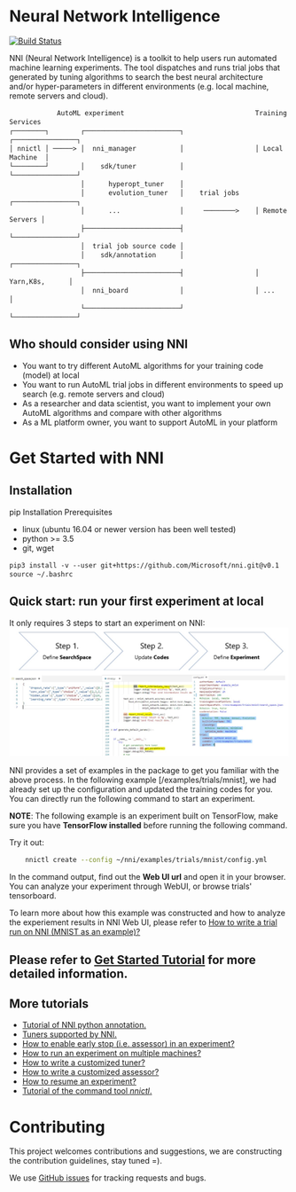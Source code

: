 # Neural Network Intelligence

[![Build Status](https://travis-ci.org/Microsoft/nni.svg?branch=master)](https://travis-ci.org/Microsoft/nni)

NNI (Neural Network Intelligence) is a toolkit to help users run automated machine learning experiments. 
The tool dispatches and runs trial jobs that generated by tuning algorithms to search the best neural architecture and/or hyper-parameters in different environments (e.g. local machine, remote servers and cloud).

```
            AutoML experiment                                 Training Services
┌────────┐        ┌────────────────────────┐                  ┌────────────────┐
│ nnictl │ ─────> │  nni_manager           │                  │ Local Machine  │
└────────┘        │    sdk/tuner           │                  └────────────────┘
                  │      hyperopt_tuner    │
                  │      evolution_tuner   │    trial jobs    ┌────────────────┐
                  │      ...               │     ────────>    │ Remote Servers │          
                  ├────────────────────────┤                  └────────────────┘
                  │  trial job source code │                  
                  │    sdk/annotation      │                  ┌────────────────┐
                  ├────────────────────────┤                  │ Yarn,K8s,      │
                  │  nni_board             │                  │ ...            │
                  └────────────────────────┘                  └────────────────┘
```
## **Who should consider using NNI**
* You want to try different AutoML algorithms for your training code (model) at local
* You want to run AutoML trial jobs in different environments to speed up search (e.g. remote servers and cloud)
* As a researcher and data scientist, you want to implement your own AutoML algorithms and compare with other algorithms
* As a ML platform owner, you want to support AutoML in your platform

# Get Started with NNI

## **Installation**
pip Installation Prerequisites
* linux (ubuntu 16.04 or newer version has been well tested)
* python >= 3.5
* git, wget

```
pip3 install -v --user git+https://github.com/Microsoft/nni.git@v0.1
source ~/.bashrc
```

## **Quick start: run your first experiment at local**
It only requires 3 steps to start an experiment on NNI:
![](./docs/3_steps.jpg)


NNI provides a set of examples in the package to get you familiar with the above process. In the following example [/examples/trials/mnist], we had already set up the configuration and updated the training codes for you. You can directly run the following command to start an experiment. 

**NOTE**: The following example is an experiment built on TensorFlow, make sure you have **TensorFlow installed** before running the following command.

Try it out:
```bash
    nnictl create --config ~/nni/examples/trials/mnist/config.yml
```

In the command output, find out the **Web UI url** and open it in your browser. You can analyze your experiment through WebUI, or browse trials' tensorboard. 

To learn more about how this example was constructed and how to analyze the experiement results in NNI Web UI, please refer to [How to write a trial run on NNI (MNIST as an example)?](docs/WriteYourTrial.md)

## **Please refer to [Get Started Tutorial](docs/GetStarted.md) for more detailed information.**
## More tutorials

* [Tutorial of NNI python annotation.](tools/nni_annotation/README.md)
* [Tuners supported by NNI.](src/sdk/pynni/nni/README.md)
* [How to enable early stop (i.e. assessor) in an experiment?](docs/EnableAssessor.md)
* [How to run an experiment on multiple machines?](docs/RemoteMachineMode.md)
* [How to write a customized tuner?](docs/CustomizedTuner.md)
* [How to write a customized assessor?](examples/assessors/README.md)
* [How to resume an experiment?](docs/NNICTLDOC.md)
* [Tutorial of the command tool *nnictl*.](docs/NNICTLDOC.md)

# Contributing
This project welcomes contributions and suggestions, we are constructing the contribution guidelines, stay tuned =).

We use [GitHub issues](https://github.com/Microsoft/nni/issues) for tracking requests and bugs.

